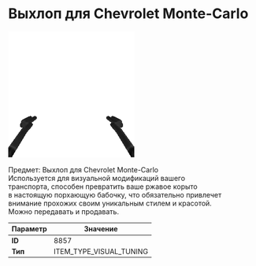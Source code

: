 # Выхлоп для Chevrolet Monte-Carlo

![Item Image](../img/8857.webp?raw=true)

Предмет: Выхлоп для Chevrolet Monte-Carlo<br>Используется для визуальной модификаций вашего<br>транспорта, способен превратить ваше ржавое корыто<br>в настоящую порхающую бабочку, что обязательно привлечет<br>внимание прохожих своим уникальным стилем и красотой.<br>Можно передавать и продавать.


| Параметр | Значение |
|----------|----------|
| **ID** | 8857 |
| **Тип** | ITEM_TYPE_VISUAL_TUNING |

